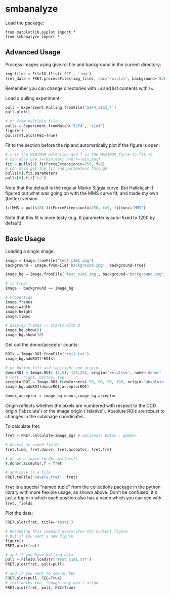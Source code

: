 # smbanalyze

Load the package:

    from matplotlib.pyplot import *
    from smbanalyze import *

## Advanced Usage

Process images using give roi file and background in the current directory:

```python
img_files = FileIO.flist('SJF', 'img')
fret_data = FRET.processFiles(img_files, roi='roi.txt', background='SJF_background.img')
```
Remember you can change directories with `cd` and list contents with `ls`.

Load a pulling experiment:

```python
pull = Experiment.Pulling.fromFile('SJF4_s1m1_4')
pull.plot()

# or from multiple files
pulls = Experiment.fromMatch('SJF4', 's1m1')
figure()
pulls[0].plot(FEC=True)
```

Fit to the section before the rip and automatically plot if the figure is open:
```python
# x is the MINIMUM extension and f is the MAXIMUM force to fit to
# can also use x=(min,max) and f=(min,max)
fit = pulls[0].fitForceExtension(x=750, f=9)
# can also get the fit and parameters through
pulls[0].fit.parameters
pulls[0].fit['Lc']
```
Note that the default is the regular Marko Siggia curve. But Hallelujah! I figured out what
was going on with the MMS curve fit, and made my own (better) version
```python
fitMMS = pulls[0].fitForceExtension(x=750, f=9, fitfunc='MMS')
```
Note that this fit is more testy (e.g. K parameter is auto-fixed to 1200 by default).

## Basic Usage

Loading a single image:

```python
image = Image.fromFile('test_s1m1.img')
background = Image.fromFile('background.img', background=True)

image_bg = Image.fromFile('test_s1m1.img', background='background.img')

# is true!
image - background == image_bg

# Properties
image.frames
image.width
image.height
image.times

# display frames -- starts with 0
image_bg.show(0)
image_bg.show(10)
```

Get out the donor/acceptor counts:

```python
ROIs = Image.ROI.fromFile('roi1.txt')
image_bg.addROI(*ROIs)

# or bottom,left and top,right and origin
donorROI = Image.ROI( (5,5), (20,25), origin='relative', name='donor' )
# left, right, bottom, top
acceptorROI = Image.ROI.fromCorners( 50, 60, 90, 100, origin='absolute', name='acceptor' )
image_bg.addROI(donorROI,acceptorROI)

donor,acceptor = image_bg.donor,image_bg.acceptor
```

Origin reflects whether the pixels are numbered with respect to the CCD origin ('absolute') or the image origin ('relative'). Absolute ROIs are robust to changes in the subimage coordinates.

To calculate fret:

```python
fret = FRET.calculate(image_bg) # optional: beta= , gamma=

# Access as named fields
fret.time, fret.donor, fret.acceptor, fret.fret

# or as a tuple (order matters!)
T,donor,acceptor,f = fret

# and save to a file
FRET.toFile('saveTo.fret', fret)
```

`fret` is a special "named tuple" from the collections package in the python library with more flexible usage, as shown above. Don't be confused; it's just a tuple in which each position also has a name which you can see with `fret._fields`.

Plot the data:

```python
FRET.plot(fret, title='test1')

# Rerunning this command overwrites the current figure
# but if you want a new figure
figure()
FRET.plot(fret)

# and if you have pulling data
pull = FileIO.loadstr('test_s1m1.str')
FRET.plot(fret, pull=pull)

# and if you want to see an FEC
FRET.plot(pull, FEC=True)
# this works too, though they don't align
FRET.plot(fret, pull, FEC=True)
```
